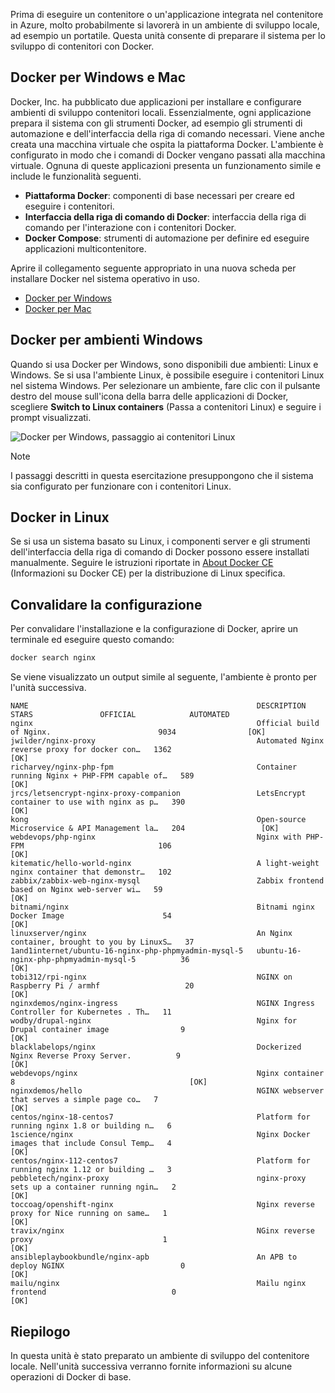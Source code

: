 Prima di eseguire un contenitore o un'applicazione integrata nel contenitore in Azure, molto probabilmente si lavorerà in un ambiente di sviluppo locale, ad esempio un portatile. Questa unità consente di preparare il sistema per lo sviluppo di contenitori con Docker.

## <a name="docker-for-windows-and-mac"></a>Docker per Windows e Mac

Docker, Inc. ha pubblicato due applicazioni per installare e configurare ambienti di sviluppo contenitori locali. Essenzialmente, ogni applicazione prepara il sistema con gli strumenti Docker, ad esempio gli strumenti di automazione e dell'interfaccia della riga di comando necessari. Viene anche creata una macchina virtuale che ospita la piattaforma Docker. L'ambiente è configurato in modo che i comandi di Docker vengano passati alla macchina virtuale. Ognuna di queste applicazioni presenta un funzionamento simile e include le funzionalità seguenti.

- **Piattaforma Docker**: componenti di base necessari per creare ed eseguire i contenitori.
- **Interfaccia della riga di comando di Docker**: interfaccia della riga di comando per l'interazione con i contenitori Docker.
- **Docker Compose**: strumenti di automazione per definire ed eseguire applicazioni multicontenitore.

Aprire il collegamento seguente appropriato in una nuova scheda per installare Docker nel sistema operativo in uso. 

- [Docker per Windows](https://www.docker.com/docker-windows)
- [Docker per Mac](https://www.docker.com/docker-mac)

## <a name="docker-for-windows-environments"></a>Docker per ambienti Windows

Quando si usa Docker per Windows, sono disponibili due ambienti: Linux e Windows. Se si usa l'ambiente Linux, è possibile eseguire i contenitori Linux nel sistema Windows. Per selezionare un ambiente, fare clic con il pulsante destro del mouse sull'icona della barra delle applicazioni di Docker, scegliere **Switch to Linux containers** (Passa a contenitori Linux) e seguire i prompt visualizzati.

![Docker per Windows, passaggio ai contenitori Linux](../media-draft/2-docker-linux.png)

> [!NOTE]
> I passaggi descritti in questa esercitazione presuppongono che il sistema sia configurato per funzionare con i contenitori Linux.

## <a name="docker-on-linux"></a>Docker in Linux

Se si usa un sistema basato su Linux, i componenti server e gli strumenti dell'interfaccia della riga di comando di Docker possono essere installati manualmente. Seguire le istruzioni riportate in [About Docker CE](https://docs.docker.com/install/#server) (Informazioni su Docker CE) per la distribuzione di Linux specifica.

## <a name="validate-configuration"></a>Convalidare la configurazione

Per convalidare l'installazione e la configurazione di Docker, aprire un terminale ed eseguire questo comando:

```bash
docker search nginx
```

Se viene visualizzato un output simile al seguente, l'ambiente è pronto per l'unità successiva.

```output
NAME                                                   DESCRIPTION                                     STARS               OFFICIAL            AUTOMATED
nginx                                                  Official build of Nginx.                        9034                [OK]
jwilder/nginx-proxy                                    Automated Nginx reverse proxy for docker con…   1362                                    [OK]
richarvey/nginx-php-fpm                                Container running Nginx + PHP-FPM capable of…   589                                     [OK]
jrcs/letsencrypt-nginx-proxy-companion                 LetsEncrypt container to use with nginx as p…   390                                     [OK]
kong                                                   Open-source Microservice & API Management la…   204                 [OK]
webdevops/php-nginx                                    Nginx with PHP-FPM                              106                                     [OK]
kitematic/hello-world-nginx                            A light-weight nginx container that demonstr…   102
zabbix/zabbix-web-nginx-mysql                          Zabbix frontend based on Nginx web-server wi…   59                                      [OK]
bitnami/nginx                                          Bitnami nginx Docker Image                      54                                      [OK]
linuxserver/nginx                                      An Nginx container, brought to you by LinuxS…   37
1and1internet/ubuntu-16-nginx-php-phpmyadmin-mysql-5   ubuntu-16-nginx-php-phpmyadmin-mysql-5          36                                      [OK]
tobi312/rpi-nginx                                      NGINX on Raspberry Pi / armhf                   20                                      [OK]
nginxdemos/nginx-ingress                               NGINX Ingress Controller for Kubernetes . Th…   11
wodby/drupal-nginx                                     Nginx for Drupal container image                9                                       [OK]
blacklabelops/nginx                                    Dockerized Nginx Reverse Proxy Server.          9                                       [OK]
webdevops/nginx                                        Nginx container                                 8                                       [OK]
nginxdemos/hello                                       NGINX webserver that serves a simple page co…   7                                       [OK]
centos/nginx-18-centos7                                Platform for running nginx 1.8 or building n…   6
1science/nginx                                         Nginx Docker images that include Consul Temp…   4                                       [OK]
centos/nginx-112-centos7                               Platform for running nginx 1.12 or building …   3
pebbletech/nginx-proxy                                 nginx-proxy sets up a container running ngin…   2                                       [OK]
toccoag/openshift-nginx                                Nginx reverse proxy for Nice running on same…   1                                       [OK]
travix/nginx                                           NGinx reverse proxy                             1                                       [OK]
ansibleplaybookbundle/nginx-apb                        An APB to deploy NGINX                          0                                       [OK]
mailu/nginx                                            Mailu nginx frontend                            0                                       [OK]
```

## <a name="summary"></a>Riepilogo

In questa unità è stato preparato un ambiente di sviluppo del contenitore locale. Nell'unità successiva verranno fornite informazioni su alcune operazioni di Docker di base.